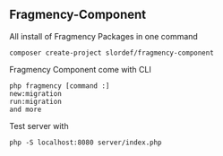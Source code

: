 ## Fragmency-Component
All install of Fragmency Packages in one command
```
composer create-project slordef/fragmency-component
```
Fragmency Component come with CLI
```
php fragmency [command :]
new:migration
run:migration
and more
```

Test server with
```
php -S localhost:8080 server/index.php
```

